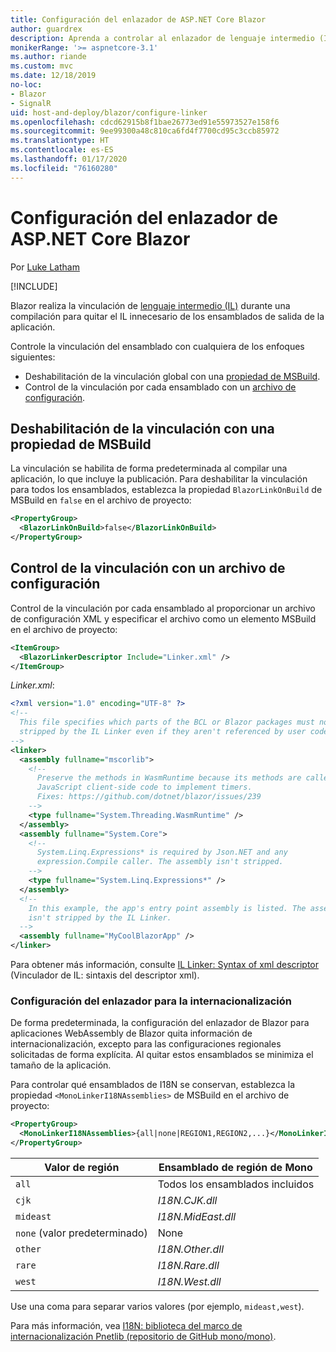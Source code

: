 ```yaml
---
title: Configuración del enlazador de ASP.NET Core Blazor
author: guardrex
description: Aprenda a controlar al enlazador de lenguaje intermedio (IL) al crear una aplicación Blazor.
monikerRange: '>= aspnetcore-3.1'
ms.author: riande
ms.custom: mvc
ms.date: 12/18/2019
no-loc:
- Blazor
- SignalR
uid: host-and-deploy/blazor/configure-linker
ms.openlocfilehash: cdcd62915b8f1bae26773ed91e55973527e158f6
ms.sourcegitcommit: 9ee99300a48c810ca6fd4f7700cd95c3ccb85972
ms.translationtype: HT
ms.contentlocale: es-ES
ms.lasthandoff: 01/17/2020
ms.locfileid: "76160280"
---
```

# <a name="configure-the-linker-for-aspnet-core-opno-locblazor"></a>Configuración del enlazador de ASP.NET Core Blazor

Por [Luke Latham](https://github.com/guardrex)

[!INCLUDE[](~/includes/blazorwasm-preview-notice.md)]

Blazor realiza la vinculación de [lenguaje intermedio (IL)](/dotnet/standard/managed-code#intermediate-language--execution) durante una compilación para quitar el IL innecesario de los ensamblados de salida de la aplicación.

Controle la vinculación del ensamblado con cualquiera de los enfoques siguientes:

* Deshabilitación de la vinculación global con una [propiedad de MSBuild](#disable-linking-with-a-msbuild-property).
* Control de la vinculación por cada ensamblado con un [archivo de configuración](#control-linking-with-a-configuration-file).

## <a name="disable-linking-with-a-msbuild-property"></a>Deshabilitación de la vinculación con una propiedad de MSBuild

La vinculación se habilita de forma predeterminada al compilar una aplicación, lo que incluye la publicación. Para deshabilitar la vinculación para todos los ensamblados, establezca la propiedad `BlazorLinkOnBuild` de MSBuild en `false` en el archivo de proyecto:

```xml
<PropertyGroup>
  <BlazorLinkOnBuild>false</BlazorLinkOnBuild>
</PropertyGroup>
```

## <a name="control-linking-with-a-configuration-file"></a>Control de la vinculación con un archivo de configuración

Control de la vinculación por cada ensamblado al proporcionar un archivo de configuración XML y especificar el archivo como un elemento MSBuild en el archivo de proyecto:

```xml
<ItemGroup>
  <BlazorLinkerDescriptor Include="Linker.xml" />
</ItemGroup>
```

*Linker.xml*:

```xml
<?xml version="1.0" encoding="UTF-8" ?>
<!--
  This file specifies which parts of the BCL or Blazor packages must not be
  stripped by the IL Linker even if they aren't referenced by user code.
-->
<linker>
  <assembly fullname="mscorlib">
    <!--
      Preserve the methods in WasmRuntime because its methods are called by 
      JavaScript client-side code to implement timers.
      Fixes: https://github.com/dotnet/blazor/issues/239
    -->
    <type fullname="System.Threading.WasmRuntime" />
  </assembly>
  <assembly fullname="System.Core">
    <!--
      System.Linq.Expressions* is required by Json.NET and any 
      expression.Compile caller. The assembly isn't stripped.
    -->
    <type fullname="System.Linq.Expressions*" />
  </assembly>
  <!--
    In this example, the app's entry point assembly is listed. The assembly
    isn't stripped by the IL Linker.
  -->
  <assembly fullname="MyCoolBlazorApp" />
</linker>
```

Para obtener más información, consulte [IL Linker: Syntax of xml descriptor](https://github.com/mono/linker/blob/master/src/linker/README.md#syntax-of-xml-descriptor) (Vinculador de IL: sintaxis del descriptor xml).

### <a name="configure-the-linker-for-internationalization"></a>Configuración del enlazador para la internacionalización

De forma predeterminada, la configuración del enlazador de Blazor para aplicaciones WebAssembly de Blazor quita información de internacionalización, excepto para las configuraciones regionales solicitadas de forma explícita. Al quitar estos ensamblados se minimiza el tamaño de la aplicación.

Para controlar qué ensamblados de I18N se conservan, establezca la propiedad `<MonoLinkerI18NAssemblies>` de MSBuild en el archivo de proyecto:

```xml
<PropertyGroup>
  <MonoLinkerI18NAssemblies>{all|none|REGION1,REGION2,...}</MonoLinkerI18NAssemblies>
</PropertyGroup>
```

| Valor de región     | Ensamblado de región de Mono    |
| ---------------- | ----------------------- |
| `all`            | Todos los ensamblados incluidos |
| `cjk`            | *I18N.CJK.dll*          |
| `mideast`        | *I18N.MidEast.dll*      |
| `none` (valor predeterminado) | None                    |
| `other`          | *I18N.Other.dll*        |
| `rare`           | *I18N.Rare.dll*         |
| `west`           | *I18N.West.dll*         |

Use una coma para separar varios valores (por ejemplo, `mideast,west`).

Para más información, vea [I18N: biblioteca del marco de internacionalización Pnetlib (repositorio de GitHub mono/mono)](https://github.com/mono/mono/tree/master/mcs/class/I18N).
